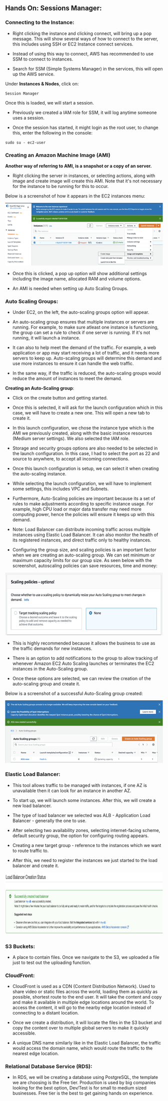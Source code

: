 ## Hands On: Sessions Manager:

### Connecting to the Instance:

- Right clicking the instance and clicking connect, will bring up a pop message. This will show several ways of how to connect to the server, this includes using SSH or EC2 Instance connect services. 

- Instead of using this way to connect, AWS has recommended to use SSM to connect to instances. 

- Search for SSM (Simple Systems Manager) in the services, this will open up the AWS service. 

Under **Instances & Nodes**, click on:
```
Session Manager
```

Once this is loaded, we will start a session.

- Previously we created a IAM role for SSM, it will log anytime someone uses a session. 

- Once the session has started, it might login as the root user, to change this, enter the following in the console:

```
sudo su - ec2-user
```

### Creating an Amazon Machine Image (AMI)

**Another way of referring to AMI, is a snapshot or a copy of an server.**

- Right clicking the server in instances, or selecting actions, along with image and create image will create this AMI. Note that it's not necessary for the instance to be running for this to occur. 

Below is a screenshot of how it appears in the EC2 instances menu:

<img src="https://github.com/sohaibsohail98/AWS_Cloud_Practitioner/blob/master/Image/AWSAMICreation.png" height="200" width="550"/>

- Once this is clicked, a pop up option will show additional settings including the image name, allocated RAM and volume options.

 - An AMI is needed when setting up Auto Scaling Groups. 

### Auto Scaling Groups:

- Under EC2, on the left, the auto-scaling groups option will appear. 

- An auto-scaling group ensures that multiple instances or servers are running. For example, to make sure atleast one instance is functioning, the group can set a rule to check if one server is running. If it's not running, it will launch a instance. 

- It can also to help meet the demand of the traffic. For example, a web application or app may start receiving a lot of traffic, and it needs more servers to keep up. Auto-scaling groups will determine this demand and use more instances to ensure it can handle the web traffic. 

- In the same way, if the traffic is reduced, the auto-scaling groups would reduce the amount of instances to meet the demand.  

**Creating an Auto-Scaling group**:

- Click on the create button and getting started. 

- Once this is selected, it will ask for the launch configuration which in this case, we will have to create a new one. This will open a new tab to create it. 

- In this launch configuration, we chose the instance type which is the AMI we previously created, along with the basic instance resources (Medium server settings). We also selected the IAM role. 

- Storage and security groups options are also needed to be selected in the launch configuration. In this case, I had to select the port as 22 and source to anywhere, to accept all incoming connections. 

- Once this launch configuration is setup, we can select it when creating the auto-scaling instance. 

- While selecting the launch configuration, we will have to implement some settings, this includes VPC and Subnets. 

- Furthermore, Auto-Scaling policies are important because its a set of rules to make adjustments according to specific instance usage. For example, high CPU load or major data transfer may need more computing power, hence the policies will ensure it keeps up with this demand. 

- Note: Load Balancer can distribute incoming traffic across multiple instances using Elastic Load Balancer. It can also monitor the health of its registered instances, and direct traffic only to healthy instances. 

- Configuring the group size, and scaling policies is an important factor when we are creating an auto-scaling group. We can set minimum or maximum capacity limits for our group size. As seen below with the screenshot, autoscaling policies can save resources, time and money:

<img src="https://github.com/sohaibsohail98/AWS_Cloud_Practitioner/blob/master/Image/AWSAutoScalingPolicy.png" height="200" width="550"/>

- This is highly recommended because it allows the business to use as the traffic demands for new instances. 

- There is an option to add notifications to the group to allow tracking of whenever Amazon EC2 Auto Scaling launches or terminates the EC2 instances in the Auto-Scaling group. 

- Once these options are selected, we can review the creation of the auto-scaling group and create it.

Below is a screenshot of a successful Auto-Scaling group created:

<img src="https://github.com/sohaibsohail98/AWS_Cloud_Practitioner/blob/master/Image/AWSAutoScalingCreation.png" height="200" width="550"/>


### Elastic Load Balancer:

- This tool allows traffic to be managed with instances, if one AZ is unavailable then it can look for an instance in another AZ. 

- To start up, we will launch some instances. After this, we will create a new load balancer.

- The type of load balancer we selected was ALB - Application Load Balancer - generally the one to use. 

- After selecting two availability zones, selecting internet-facing scheme, default security group, the option for configuring routing appears.

- Creating a new target group - reference to the instances which we want to route traffic to. 

- After this, we need to register the instances we just started to the load balancer and create it. 

<img src="https://github.com/sohaibsohail98/AWS_Cloud_Practitioner/blob/master/Image/AWSLoadBalancerCreator.png" height="200" width="550"/>

### S3 Buckets:

- A place to contain files. Once we navigate to the S3, we uploaded a file just to test out the uploading function.

### CloudFront:

- CloudFront is used as a CDN (Content Distribution Network). Used to share video or static files across the world, loading them as quickly as possible, shortest route to the end user. It will take the content and copy and make it available in multiple edge locations around the world. To access the content, it will go to the nearby edge location instead of connecting to a distant location. 

- Once we create a distribution, it will locate the files in the S3 bucket and copy the content over to multiple global servers to make it quickly accessible. 

- A unique DNS name similarly like in the Elastic Load Balancer, the traffic would access the domain name, which would route the traffic to the nearest edge location. 

### Relational Database Service (RDS):

- In RDS, we will be creating a database using PostgreSQL, the template we are choosing is the Free tier. Production is used by big companies looking for the best option, Dev/Test is for small to medium sized businesses. Free tier is the best to get gaining hands on experience. 

